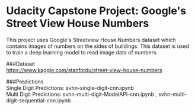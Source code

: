 # Udacity Capstone Project: Google's Street View House Numbers

This project uses Google's Streetview House Numbers dataset which contains images of numbers on the sides of buildings. This dataset is used to train a deep learning model to read image data of numbers.  

###Dataset  
https://www.kaggle.com/stanfordu/street-view-house-numbers  

###Predictions  
Single Digit Predictions: svhn-single-digit-cnn.ipynb  
Multi Digit Predictions: svhn-multi-digit-ModelAPI-cnn.ipynb , svhn-multi-digit-sequential-cnn.ipynb
